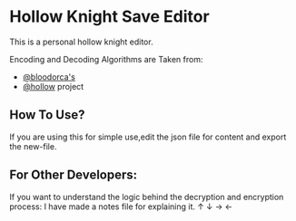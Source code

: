 # Hollow Knight Save Editor

This is a personal hollow knight editor.

Encoding and Decoding Algorithms are Taken from:

- [@bloodorca's](https://github.com/bloodorca/)
- [@hollow](https://github.com/bloodorca/hollow#) project

## How To Use?

If you are using this for simple use,edit the json file for content and export the new-file.

## For Other Developers:

If you want to understand the logic behind the decryption and encryption process: I have made a notes file for explaining it. ↑ ↓ → ←
